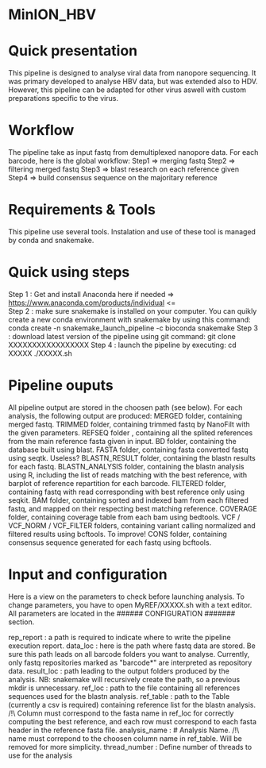 # MinION_HBV

# Quick presentation

This pipeline is designed to analyse viral data from nanopore sequencing. It was primary developed to analyse HBV data, but was extended also to HDV. However, this pipeline can be adapted for other virus aswell with custom preparations specific to the virus.

# Workflow

The pipeline take as input fastq from demultiplexed nanopore data.
For each barcode, here is the global workflow:
Step1 => merging fastq
Step2 => filtering merged fastq
Step3 => blast research on each reference given
Step4 => build consensus sequence on the majoritary reference

# Requirements & Tools

This pipeline use several tools.
Instalation and use of these tool is managed by conda and snakemake.

# Quick using steps

Step 1 : Get and install Anaconda here if needed => https://www.anaconda.com/products/individual <=  
Step 2 : make sure snakemake is installed on your computer. You can quikly create a new conda environment with snakemake by using this command: conda create -n snakemake_launch_pipeline -c bioconda snakemake
Step 3 : download latest version of the pipeline using git command: git clone XXXXXXXXXXXXXXXXX
Step 4 : launch the pipeline by executing:
cd XXXXX
./XXXXX.sh

# Pipeline ouputs

All pipeline output are stored in the choosen path (see below).
For each analysis, the following output are produced:
MERGED folder, containing merged fastq.
TRIMMED folder, containing trimmed fastq by NanoFilt with the given parameters.
REFSEQ folder , containing all the splited references from the main reference fasta given in input.
BD folder, containing the database built using blast.
FASTA folder, containing fasta converted fastq using seqtk. Useless?
BLASTN_RESULT folder, containing the blastn results for each fastq.
BLASTN_ANALYSIS folder, containing the blastn analysis using R, including the list of reads matching with the best reference, with barplot of reference repartition for each barcode.
FILTERED folder, containing fastq with read corresponding with best reference only using seqkit.
BAM folder, containing sorted and indexed bam from each filtered fastq, and mapped on their respecting best matching reference.
COVERAGE folder, containing coverage table from each bam using bedtools.
VCF / VCF_NORM / VCF_FILTER folders, containing variant calling normalized and filtered results using bcftools. To improve!
CONS folder, containing consensus sequence generated for each fastq using bcftools.


# Input and configuration

Here is a view on the parameters to check before launching analysis. To change parameters, you have to open MyREF/XXXXX.sh with a text editor. All parameters are located in the ###### CONFIGURATION ####### section.

rep_report : a path is required to indicate where to write the pipeline execution report.
data_loc : here is the path where fastq data are stored. Be sure this path leads on all barcode folders you want to analyse. Currently, only fastq repositories marked as "barcode*" are interpreted as repository data.
result_loc : path leading to the output folders produced by the analysis. NB: snakemake will recursively create the path, so a previous mkdir is unnecessary.
ref_loc : path to the file containing all references sequences used for the blastn analysis.
ref_table : path to the Table (currently a csv is required) containing reference list for the blastn analysis. /!\ Column must correspond to the fasta name in ref_loc for correctly computing the best reference, and each row must correspond to each fasta header in the reference fasta file.
analysis_name : # Analysis Name. /!\ name must correpond to the choosen column name in ref_table. Will be removed for more simplicity.
thread_number : Define number of threads to use for the analysis